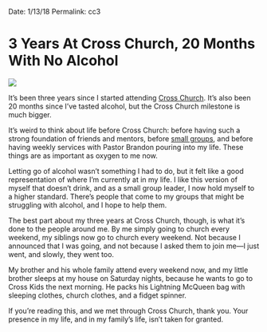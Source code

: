 Date: 1/13/18
Permalink: cc3

# 3 Years At Cross Church, 20 Months With No Alcohol

![][image-1]

It’s been three years since I started attending [Cross Church][1]. It’s also been 20 months since I’ve tasted alcohol, but the Cross Church milestone is much bigger.

It’s weird to think about life before Cross Church: before having such a strong foundation of friends and mentors, before [small groups][2], and before having weekly services with Pastor Brandon pouring into my life. These things are as important as oxygen to me now.

Letting go of alcohol wasn’t something I had to do, but it felt like a good representation of where I’m currently at in my life. I like this version of myself that doesn’t drink, and as a small group leader, I now hold myself to a higher standard. There’s people that come to my groups that might be struggling with alcohol, and I hope to help them.

The best part about my three years at Cross Church, though, is what it’s done to the people around me. By me simply going to church every weekend, my siblings now go to church every weekend. Not because I announced that I was going, and not because I asked them to join me—I just went, and slowly, they went too.

My brother and his whole family attend every weekend now, and my little brother sleeps at my house on Saturday nights, because he wants to go to Cross Kids the next morning. He packs his Lightning McQueen bag with sleeping clothes, church clothes, and a fidget spinner.

If you’re reading this, and we met through Cross Church, thank you. Your presence in my life, and in my family’s life, isn’t taken for granted.

[1]:	http://crosschurchhouma.com/
[2]:	http://nashp.com/tagged/small-groups

[image-1]:	https://i.imgur.com/tXKZsr4.jpg